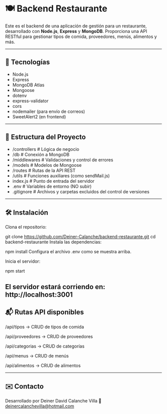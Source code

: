 # 🍽️ Backend Restaurante

Este es el backend de una aplicación de gestión para un restaurante, desarrollado con **Node.js**, **Express** y **MongoDB**. Proporciona una API RESTful para gestionar tipos de comida, proveedores, menús, alimentos y más.

---

## 🚀 Tecnologías

- Node.js
- Express
- MongoDB Atlas
- Mongoose
- dotenv
- express-validator
- cors
- nodemailer (para envío de correos)
- SweetAlert2 (en frontend)

---

## 📁 Estructura del Proyecto



* /controllers # Lógica de negocio
* /db # Conexión a MongoDB
* /middlewares # Validaciones y control de errores
* /models # Modelos de Mongoose
* /routes # Rutas de la API REST
* /utils # Funciones auxiliares (como sendMail.js)
* index.js # Punto de entrada del servidor
* .env # Variables de entorno (NO subir)
* .gitignore # Archivos y carpetas excluidos del control de versiones

---
##  🛠️ Instalación
Clona el repositorio:

git clone https://github.com/Deiner-Calanche/backend-restaurante.git
cd backend-restaurante
Instala las dependencias:


npm install
Configura el archivo .env como se muestra arriba.

Inicia el servidor:

npm start

El servidor estará corriendo en:
http://localhost:3001
--
## 📬 Rutas API disponibles
/api/tipos → CRUD de tipos de comida

/api/proveedores → CRUD de proveedores

/api/categorias → CRUD de categorías

/api/menus → CRUD de menús

/api/alimentos → CRUD de alimentos

---
##  ✉️ Contacto
Desarrollado por Deiner David Calanche Villa
📧 deinercalanchevilla@hotmail.com
